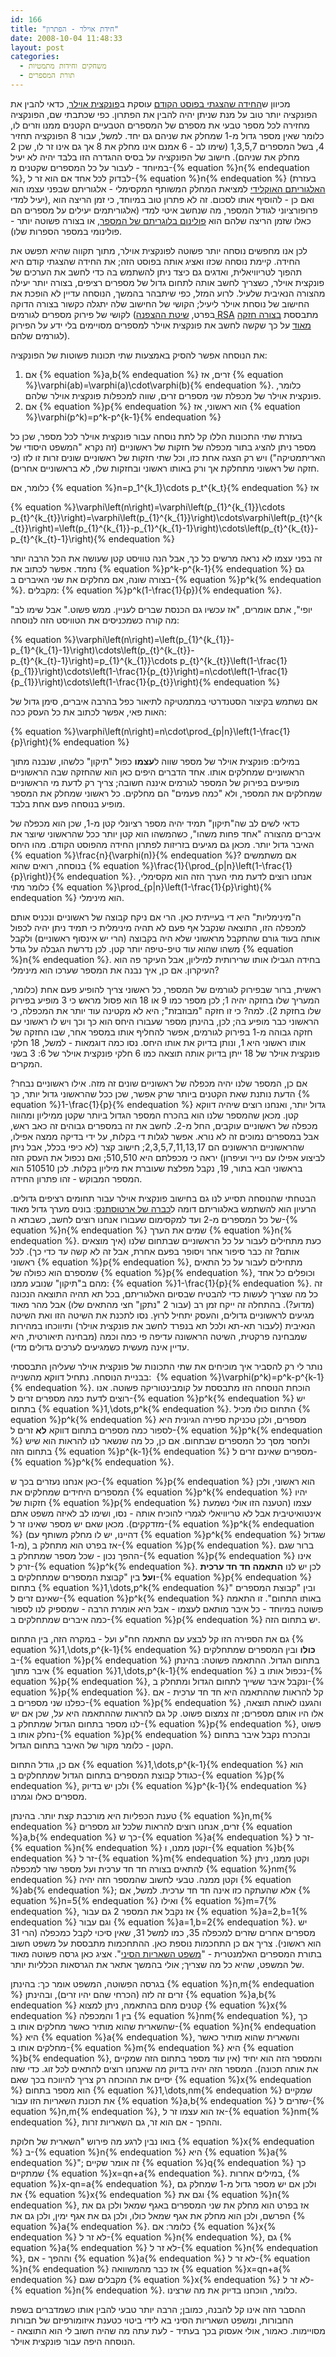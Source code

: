 ```yaml
---
id: 166
title: "חידת אוילר - הפתרון"
date: 2008-10-04 11:48:33
layout: post
categories: 
  - משחקים וחידות מתמטיות
  - תורת המספרים
---
```

מכיוון ש<a href="http://www.gadial.net/2008/10/01/euler_project_riddle/">החידה שהצגתי בפוסט הקודם</a> עוסקת ב<a href="http://he.wikipedia.org/wiki/%D7%A4%D7%95%D7%A0%D7%A7%D7%A6%D7%99%D7%99%D7%AA_%D7%90%D7%95%D7%99%D7%9C%D7%A8">פונקצית אוילר</a>, כדאי להבין את הפונקציה יותר טוב על מנת שניתן יהיה להבין את הפתרון. כפי שכתבתי שם, הפונקציה מחזירה לכל מספר טבעי את מספרם של המספרים הטבעיים הקטנים ממנו וזרים לו, כלומר שאין מספר גדול מ-1 שמחלק את שניהם גם יחד. למשל, עבור 8 הפונקציה תחזיר 4, בשל המספרים 1,3,5,7 (שימו לב - 6 אמנם אינו מחלק את 8 אך גם אינו זר לו, שכן 2 מחלק את שניהם). חישוב של הפונקציה על בסיס ההגדרה הזו בלבד יהיה לא יעיל במיוחד - לעבור על כל המספרים שקטנים מ-{% equation %}n{% endequation %}, לבדוק לכל אחד אם הוא זר ל-{% equation %}n{% endequation %} (בעזרת <a href="http://he.wikipedia.org/wiki/%D7%94%D7%90%D7%9C%D7%92%D7%95%D7%A8%D7%99%D7%AA%D7%9D_%D7%94%D7%90%D7%95%D7%A7%D7%9C%D7%99%D7%93%D7%99">האלגוריתם האוקלידי</a> למציאת המחלק המשותף המקסימלי - אלגוריתם שבפני עצמו הוא יעיל למדי), ואם כן - להוסיף אותו לסכום. זה לא פתרון טוב במיוחד, כי זמן הריצה הוא פרופורציוני לגודל המספר, מה שנחשב איטי למדי (אלגוריתמים יעילים על מספרים הם כאלו שזמן הריצה שלהם הוא <a href="http://en.wikipedia.org/wiki/Polylogarithmic">פולינום בלוגריתם של המספר</a>, או בצורה פשוטה יותר - פולינומי במספר הספרות שלו).

לכן אנו מחפשים נוסחה יותר פשוטה לפונקצית אוילר, מתוך תקווה שהיא תפשט את החידה. קיימת נוסחה שכזו ואציג אותה בפוסט הזה; את החידה שהצגתי קודם היא תהפוך לטריוויאלית, ואדגים גם כיצד ניתן להשתמש בה כדי לחשב את הערכים של פונקצית אוילר, כשצריך לחשב אותה לתחום גדול של מספרים רציפים, בצורה יותר יעילה מהצורה הנאיבית שלעיל. לרוע המזל, כפי שיתבהר בהמשך, הנוסחה עדיין לא הופכת את החישוב של נוסחת אוילר ליעיל; הקושי של החישוב שלה יתגלה כקשור בצורה הדוקה לקושי של פירוק מספרים לגורמים (בפרט, <a href="http://www.gadial.net/2007/11/21/public_key_cryptography/">שיטת ההצפנה RSA</a> מתבססת <a href="http://www.gadial.net/2007/11/27/rsa_math/">בצורה חזקה מאוד</a> על כך שקשה לחשב את פונקצית אוילר למספרים מסויימים בלי ידע על הפירוק לגורמים שלהם).

את הנוסחה אפשר להסיק באמצעות שתי תכונות פשוטות של הפונקציה:
<ol>
	<li>אם {% equation %}a,b{% endequation %} זרים, אז {% equation %}\varphi(ab)=\varphi(a)\cdot\varphi(b){% endequation %}. כלומר, פונקצית אוילר של מכפלת שני מספרים זרים, שווה למכפלות פונקצית אוילר שלהם.</li>
	<li>אם {% equation %}p{% endequation %} הוא ראשוני, אז {% equation %}\varphi(p^k)=p^k-p^{k-1}{% endequation %}</li>
</ol>
בעזרת שתי התכונות הללו קל לתת נוסחה עבור פונקצית אוילר לכל מספר, שכן כל מספר ניתן להציג בתור מכפלה של חזקות של ראשוניים (זה נקרא "המשפט היסודי של האריתמטיקה") ויש רק הצגה אחת כזו, וכל שתי חזקות של ראשוניים שונים זרות זו לזו (כי חזקה של ראשוני מתחלקת אך ורק באותו ראשוני ובחזקות שלו, לא בראשוניים אחרים).

כלומר, אם {% equation %}n=p_1^{k_1}\cdots p_t^{k_t}{% endequation %} אז

{% equation %}\varphi\left(n\right)=\varphi\left(p_{1}^{k_{1}}\cdots p_{t}^{k_{t}}\right)=\varphi\left(p_{1}^{k_{1}}\right)\cdots\varphi\left(p_{t}^{k_{t}}\right)=\left(p_{1}^{k_{1}}-p_{1}^{k_{1}-1}\right)\cdots\left(p_{t}^{k_{t}}-p_{t}^{k_{t}-1}\right){% endequation %}

זה בפני עצמו לא נראה מרשים כל כך, אבל הנה טוויסט קטן שעושה את הכל הרבה יותר נחמד. אפשר לכתוב את {% equation %}p^k-p^{k-1}{% endequation %} גם בצורה שונה, אם מחלקים את שני האיברים ב-{% equation %}p^k{% endequation %}. מקבלים: {% equation %}p^k(1-\frac{1}{p}){% endequation %}.

"יופי", אתם אומרים, "אז עכשיו גם הכנסת שברים לעניין. ממש פשוט." אבל שימו לב מה קורה כשמכניסים את הטוויסט הזה לנוסחה:

{% equation %}\varphi\left(n\right)=\left(p_{1}^{k_{1}}-p_{1}^{k_{1}-1}\right)\cdots\left(p_{t}^{k_{t}}-p_{t}^{k_{t}-1}\right)=p_{1}^{k_{1}}\cdots p_{t}^{k_{t}}\left(1-\frac{1}{p_{1}}\right)\cdots\left(1-\frac{1}{p_{t}}\right)=n\cdot\left(1-\frac{1}{p_{1}}\right)\cdots\left(1-\frac{1}{p_{t}}\right){% endequation %}

אם נשתמש בקיצור הסטנדרטי במתמטיקה לתיאור כפל בהרבה איברים, סימן גדול של האות פאי, אפשר לכתוב את כל העסק ככה:

{% equation %}\varphi\left(n\right)=n\cdot\prod_{p|n}\left(1-\frac{1}{p}\right){% endequation %}

במילים: פונקצית אוילר של מספר שווה ל<strong>עצמו</strong> כפול "תיקון" כלשהו, שנבנה מתוך הראשוניים שמחלקים אותו. אחד הדברים היפים כאן הוא שהחזקה שבה הראשוניים מופיעים בפירוק של המספר לגורמים איננה חשובה; צריך רק לדעת מי הראשוניים שמחלקים את המספר, ולא "כמה פעמים" הם מחלקים. כל ראשוני שמחלק את המספר מופיע בנוסחה פעם אחת בלבד.

כדאי לשים לב שה"תיקון" תמיד יהיה מספר רציונלי קטן מ-1, שכן הוא מכפלה של איברים מהצורה "אחד פחות משהו", כשהמשהו הוא קטן יותר ככל שהראשוני שיוצר את האיבר גדול יותר. מכאן גם מגיעים בזריזות לפתרון החידה מהפוסט הקודם. מהו היחס {% equation %}\frac{n}{\varphi(n)}{% endequation %}? אם משתמשים בנוסחה, רואים שהוא {% equation %}\frac{1}{\prod_{p|n}\left(1-\frac{1}{p}\right)}{% endequation %}. אנחנו רוצים לדעת מתי הערך הזה הוא מקסימלי, כלומר מתי {% equation %}\prod_{p|n}\left(1-\frac{1}{p}\right){% endequation %} הוא מינימלי.

ה"מינימליות" היא די בעייתית כאן. הרי אם ניקח קבוצה של ראשוניים ונכניס אותם למכפלה הזו, התוצאה שנקבל אף פעם לא תהיה מינימלית כי תמיד ניתן יהיה לכפול אותה בעוד גורם שהתקבל מראשוני שלא היה בקבוצה (הרי יש אינסוף ראשוניים) ולקבל משהו שהוא עוד טיפ-טיפה יותר קטן. לכן נדרשת הגבלה על גודל {% equation %}n{% endequation %}. בחידה הגבילו אותו שרירותית למיליון, אבל העיקר פה הוא העיקרון. אם כן, איך נבנה את המספר שערכו הוא מינימלי?

ראשית, ברור שבפירוק לגורמים של המספר, כל ראשוני צריך להופיע פעם אחת (כלומר, המעריך שלו בחזקה יהיה 1; לכן מספר כמו 9 או 18 הוא פסול מראש כי 3 מופיע בפירוק שלו בחזקת 2). למה? כי זו חזקה "מבוזבזת"; היא לא מקטינה עוד יותר את המכפלה, כי הראשוני כבר מופיע בה; לכן, בהינתן מספר שעבורו היחס הוא כך וכך ויש לו ראשוני עם חזקה גבוהה מ-1 בפירוק לגורמים, אפשר להחליף אותו במספר אחר, שבו החזקה של אותו ראשוני היא 1, ונותן בדיוק את אותו היחס. נסו כמה דוגמאות - למשל, 18 חלקי פונקצית אוילר של 18 ייתן בדיוק אותה תוצאה כמו 6 חלקי פונקצית אוילר של 6: 3 בשני המקרים.

אם כן, המספר שלנו יהיה מכפלה של ראשוניים שונים זה מזה. אילו ראשוניים נבחר? הדעת נותנת שאת הקטנים ביותר שרק אפשר, שכן ככל שהראשוני גדול יותר, כך {% equation %}1-\frac{1}{p}{% endequation %} גדול יותר, ואנחנו רוצים שיהיה דווקא קטן. מכאן שהמספר שלנו הוא בהכרח המספר הגדול ביותר שקטן ממיליון ומהווה מכפלה של ראשוניים עוקבים, החל מ-2. לחשב את זה במספרים גבוהים זה כאב ראש, אבל במספרים נמוכים זה לא נורא. אפשר לגלות די בקלות, על ידי בדיקה ממצה אפילו, שהראשוניים הראשונים הם 2,3,5,7,11,13,17; חישוב קצר (לא כיפי בכלל, אבל ניתן לביצוע אפילו עם נייר ועיפרון) יראה כי מכפלתם היא 510,510; ואם נכפול את העסק הזה בראשוני הבא בתור, 19, נקבל מפלצת שעוברת את מיליון בקלות. לכן 510510 הוא המספר המבוקש - זהו פתרון החידה.

הבטחתי שהנוסחה תסייע לנו גם בחישוב פונקצית אוילר עבור תחומים רציפים גדולים. הרעיון הוא להשתמש באלגוריתם דומה ל<a href="http://he.wikipedia.org/wiki/%D7%94%D7%A0%D7%A4%D7%94_%D7%A9%D7%9C_%D7%90%D7%A8%D7%98%D7%95%D7%A1%D7%AA%D7%A0%D7%A1">כברה של ארטוסתנס</a>: בונים מערך גדול מאוד של כל המספרים מ-2 ועד למקסימום שעבורו אנחנו רוצים לחשב, כשבתא ה-{% equation %}n{% endequation %} שמים את הערך {% equation %}n{% endequation %}. כעת מתחילים לעבור על כל הראשוניים שבתחום שלנו (איך מוצאים אותם? זה כבר סיפור אחר ויסופר בפעם אחרת, אבל זה לא קשה עד כדי כך). לכל ראשוני {% equation %}p{% endequation %}, מתחילים לעבור על כל התאים שמספרם הוא כפולה של {% equation %}p{% endequation %}, וכופלים כל אחד מהם ב"תיקון" שנובע ממנו: {% equation %}1-\frac{1}{p}{% endequation %}. זה כל מה שצריך לעשות כדי להבטיח שבסיום האלגוריתם, בכל תא תהיה התוצאה הנכונה (מדוע?). בהתחלה זה ייקח זמן רב (עבור 2 "נתקן" חצי מהתאים שלו) אבל מהר מאוד מגיעים לראשוניים גדולים, והעסק יתחיל לרוץ. נסו לתכנת את השיטה הזו ואת השיטה הנאיבית (לעבור תא-תא ולכל תא בנפרד לחשב את פונקצית אוילר) ותיווכחו במהירות שמבחינה פרקטית, השיטה הראשונה עדיפה פי כמה וכמה (מבחינה תיאורטית, היא עדיין אינה מעשית כשמגיעים לערכים גדולים מדי).

נותר לי רק להסביר איך מוכיחים את שתי התכונות של פונקצית אוילר שעליהן התבססתי בבניית הנוסחה. נתחיל דווקא מהשנייה:  {% equation %}\varphi(p^k)=p^k-p^{k-1}{% endequation %}. הוכחת הנוסחה הזו מתבססת על קומבינטוריקה פשוטה. אנו רוצים לדעת כמה מספרים זרים ל-{% equation %}p^k{% endequation %} יש בתחום {% equation %}1,\dots\,p^k{% endequation %}. התחום כולו מכיל {% equation %}p^k{% endequation %} מספרים, ולכן טכניקת ספירה הגיונית היא לספור כמה מספרים בתחום דווקא <strong>לא</strong> זרים ל-{% equation %}p^k{% endequation %} ולחסר מסך כל המספרים שבתחום. אם כן, כל מה שנשאר לנו להראות הוא שיש בתחום הזה {% equation %}p^{k-1}{% endequation %} מספרים שאינם זרים ל-{% equation %}p^k{% endequation %}.

כאן אנחנו נעזרים בכך ש-{% equation %}p{% endequation %} הוא ראשוני, ולכן המספרים היחידים שמחלקים את {% equation %}p^k{% endequation %} יהיו חזקות של {% equation %}p{% endequation %} עצמו (הטענה הזו אולי נשמעת אינטואיטיבית אבל לא טריוויאלי לגמרי להוכיח אותה - נסו, ושימו לב לאיזה משפט אתם מזדקקים). מכאן שאם יש מספר שאינו זר ל-{% equation %}p^k{% endequation %} (דהיינו, יש לו מחלק משותף עם {% equation %}p^k{% endequation %} שגדול מ-1), אז בפרט הוא מתחלק ב-{% equation %}p{% endequation %}. ברור שגם ההפך נכון - שכל מספר שמתחלק ב-{% equation %}p{% endequation %} אינו זרק ל-{% equation %}p^k{% endequation %}. לכן יש לנו <strong>התאמה חד חד ערכית ועל</strong> בין "קבוצת המספרים שמתחלקים ב-{% equation %}p{% endequation %} בתחום {% equation %}1,\dots\,p^k{% endequation %}" ובין "קבוצת המספרים שאינם זרים ל-{% equation %}p^k{% endequation %} באותו התחום". זו התאמה פשוטה במיוחד - כל איבר מותאם לעצמו - אבל היא אומרת הרבה - שמספיק לנו לספור כמה איברים שמתחלקים ב-{% equation %}p{% endequation %} יש בתחום הזה.

גם את הספירה הזו קל לבצע עם התאמה חח"ע ועל - במקרה הזה, בין התחום {% equation %}1,\dots,p^{k-1}{% endequation %} <strong>כולו</strong> ובין המספרים שמתחלקים ב-{% equation %}p{% endequation %} בתחום הגדול. ההתאמה פשוטה: בהינתן איבר מתוך {% equation %}1,\dots,p^{k-1}{% endequation %} נכפול אותו ב-{% equation %}p{% endequation %}, ונקבל איבר ששייך לתחום הגדול ומתחלק ב-{% equation %}p{% endequation %}. קל להראות שההתאמה היא חד חד ערכית - אם כפלנו שני מספרים ב-{% equation %}p{% endequation %} והגענו לאותה תוצאה, אלו היו אותם מספרים; זה צמצום פשוט. קל גם להראות שההתאמה היא על, שכן אם יש לנו מספר בתחום הגדול שמתחלק ב-{% equation %}p{% endequation %}, פשוט נחלק אותו ב-{% equation %}p{% endequation %} ובהכרח נקבל איבר בתחום הקטן - כלומר מקור של האיבר בתחום הגדול.

אם כן, גודל התחום {% equation %}1,\dots,p^{k-1}{% endequation %} הוא כגודל קבוצת המספרים בתחום הגדול שמתחלקים ב-{% equation %}p{% endequation %}, ולכן יש בדיוק {% equation %}p^{k-1}{% endequation %} מספרים כאלו וגמרנו.

טענת הכפליות היא מורכבת קצת יותר. בהינתן {% equation %}n,m{% endequation %} זרים, אנחנו רוצים להראות שלכל זוג מספרים {% equation %}a,b{% endequation %} כך ש-{% equation %}a{% endequation %} זר ל-{% equation %}n{% endequation %} וקטן ממנו, ו-{% equation %}b{% endequation %} זר ל-{% equation %}m{% endequation %} וקטן ממנו, ניתן להתאים בצורה חד חד ערכית ועל מספר שזר למכפלה {% equation %}nm{% endequation %} וקטן ממנה. טבעי לחשוב שהמספר הזה יהיה {% equation %}ab{% endequation %}; אלא שהעתקה כזו אינה חד חד ערכית. למשל, אם {% equation %}n=5{% endequation %} ואילו {% equation %}m=7{% endequation %}, אז נקבל את המספר 2 גם עבור {% equation %}a=2,b=1{% endequation %} וגם עבור {% equation %}a=1,b=2{% endequation %}. יש מספרים אחרים שזרים למכפלה 35, כמו למשל 31, שאין סיכוי לקבל כמכפלה (הרי 31 הוא ראשוני). צריך אם כן התחכמות נוספת כאן. ההתחכמות מתבססת על משפט חשוב בתורת המספרים האלמנטרית - "<a href="http://he.wikipedia.org/wiki/%D7%9E%D7%A9%D7%A4%D7%98_%D7%94%D7%A9%D7%90%D7%A8%D7%99%D7%95%D7%AA_%D7%94%D7%A1%D7%99%D7%A0%D7%99">משפט השאריות הסיני</a>". אציג כאן גרסה פשוטה מאוד של המשפט, שהיא כל מה שצריך; אולי בהמשך אתאר את הגרסאות הכלליות יותר.

בגרסה הפשוטה, המשפט אומר כך: בהינתן {% equation %}n,m{% endequation %} זרים זה לזה (הכרחי שהם יהיו זרים), ובהינתן {% equation %}a,b{% endequation %} קטנים מהם בהתאמה, ניתן למצוא {% equation %}x{% endequation %} בין 1 והמכפלה {% equation %}nm{% endequation %}, כך שהשארית שהוא מותיר כאשר מחלקים אותו ב-{% equation %}n{% endequation %} היא {% equation %}a{% endequation %}, והשארית שהוא מותיר כאשר מחלקים אותו ב-{% equation %}m{% endequation %} היא {% equation %}b{% endequation %}, והמספר הזה הוא יחיד (אין עוד מספר בתחום הזה שמקיים את אותה תכונה). המספר הזה יהיה בדיוק מה שאנחנו רוצים להתאים לכל זוג. כדי שזה יסיים את ההוכחה רק צריך להיווכח בכך שאם {% equation %}x{% endequation %} הוא מספר בתחום {% equation %}1,\dots,nm{% endequation %} שמקיים את תכונת השאריות הזו עבור {% equation %}a,b{% endequation %} שזרים ל-{% equation %}n,m{% endequation %}, אז הוא עצמו זר ל-{% equation %}nm{% endequation %}, וההפך - אם הוא זר, גם השאריות זרות.

בואו נבין לרגע מה פירוש "השארית של חלוקת {% equation %}x{% endequation %} ב-{% equation %}n{% endequation %} היא {% equation %}a{% endequation %}"; זה אומר שקיים {% equation %}q{% endequation %} כך שמתקיים {% equation %}x=qn+a{% endequation %}. במילים אחרות, {% equation %}x-qn=a{% endequation %}, ולכן אם יש מספר גדול מ-1 שמחלק גם את {% equation %}x{% endequation %} וגם את {% equation %}n{% endequation %}, אז בפרט הוא מחלק את שני המספרים באגף שמאל ולכן גם את הפרשם, ולכן הוא מחלק את אגף שמאל כולו, ולכן גם את אגף ימין, ולכן גם את {% equation %}a{% endequation %}. כלומר: אם {% equation %}x{% endequation %} לא זר ל-{% equation %}n{% endequation %}, גם {% equation %}a{% endequation %} לא זר ל-{% equation %}n{% endequation %}, וההפך - אם {% equation %}a{% endequation %} לא זר ל-{% equation %}n{% endequation %} אז כבר מהמשוואה  {% equation %}x=qn+a{% endequation %} מקבלים שגם {% equation %}x{% endequation %} לא זר ל-{% equation %}n{% endequation %}. כלומר, הוכחנו בדיוק את מה שרצינו.

ההסבר הזה אינו קל להבנה, כמובן; הרבה יותר טבעי להבין אותו כשמדברים בשפת החבורות, ומשפט השאריות הסיני בא לידי ביטוי כטענת איזומורפיזם של חבורות מסויימות. כאמור, אולי אעסוק בכך בעתיד - לעת עתה מה שהיה חשוב לי הוא התוצאה - הנוסחה היפה עבור פונקצית אוילר.
